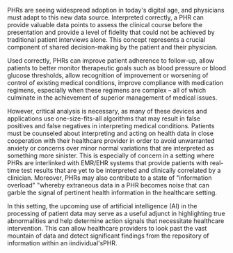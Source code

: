 PHRs are seeing widespread adoption in today's digital age, and physicians must adapt to this new data source. Interpreted correctly, a PHR can provide valuable data points to assess the clinical course before the presentation and provide a level of fidelity that could not be achieved by traditional patient interviews alone. This concept represents a crucial component of shared decision-making by the patient and their physician.

Used correctly, PHRs can improve patient adherence to follow-up, allow patients to better monitor therapeutic goals such as blood pressure or blood glucose thresholds, allow recognition of improvement or worsening of control of existing medical conditions, improve compliance with medication regimens, especially when these regimens are complex – all of which culminate in the achievement of superior management of medical issues.

However, critical analysis is necessary, as many of these devices and applications use one-size-fits-all algorithms that may result in false positives and false negatives in interpreting medical conditions. Patients must be counseled about interpreting and acting on health data in close cooperation with their healthcare provider in order to avoid unwarranted anxiety or concerns over minor normal variations that are interpreted as something more sinister. This is especially of concern in a setting where PHRs are interlinked with EMR/EHR systems that provide patients with real-time test results that are yet to be interpreted and clinically correlated by a clinician. Moreover, PHRs may also contribute to a state of "information overload" "whereby extraneous data in a PHR becomes noise that can garble the signal of pertinent health information in the healthcare setting.

In this setting, the upcoming use of artificial intelligence (AI) in the processing of patient data may serve as a useful adjunct in highlighting true abnormalities and help determine action signals that necessitate healthcare intervention. This can allow healthcare providers to look past the vast mountain of data and detect significant findings from the repository of information within an iindividual'sPHR.